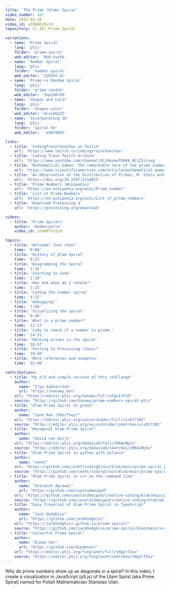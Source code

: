 ```yaml
---
title: 'The Prime (Ulam) Spiral'
video_number: 167
date: 2022-02-20
video_id: a35KWEjRvc0
repository: CC_167_Prime_Spiral

variations:
  - name: 'Prime Spiral'
    lang: 'p5js'
    folder: 'prime-spiral'
    web_editor: '0Ud-XsaYb'
  - name: 'Number Spiral'
    lang: 'p5js'
    folder: 'number-spiral'
    web_editor: 'Zs65bV-Al'
  - name: 'Prime vs Random Spiral'
    lang: 'p5js'
    folder: 'prime-random'
    web_editor: '3np1hBlXD'
  - name: 'Shapes and Color'
    lang: 'p5js'
    folder: 'shapes-color'
    web_editor: 'mCvvSKpZ5'
  - name: 'Incorporating 3D'
    lang: 'p5js'
    folder: 'spiral-3d'
    web_editor: '-eX078HZ5'

links:
  - title: 'CodingTrainChooChoo on Twitch'
    url: 'https://www.twitch.tv/codingtrainchoochoo'
  - title: 'Coding Train Twitch Archive'
    url: 'https://www.youtube.com/channel/UCcNasmuTD4kb_HC1Z5lcuxg'
  - title: 'Mathematical Games: The remarkable lore of the prime numbers (1964)'
    url: 'https://www.scientificamerican.com/article/mathematical-games-1964-03/'
  - title: 'An Observation on the Distribution of Primes, M. Stein and S. M. Ulam'
    url: 'https://doi.org/10.2307/2314055'
  - title: 'Prime Numbers (Wikipedia)'
    url: 'https://en.wikipedia.org/wiki/Prime_number'
  - title: 'List of Prime Numbers'
    url: 'https://en.wikipedia.org/wiki/List_of_prime_numbers'
  - title: 'Download Processing 4'
    url: 'https://processing.org/download'

videos:
  - title: 'Prime Spirals'
    author: 'Numberphile'
    video_id: iFuR97YcSLM

topics:
  - title: 'Welcome! Choo choo!'
    time: '0:00'
  - title: 'History of Ulam Spiral'
    time: '0:23'
  - title: 'Diagramming the Spiral'
    time: '1:16'
  - title: 'Starting to Code'
    time: '2:18'
  - title: 'How and when do I rotate?'
    time: '3:25'
  - title: 'Coding the number spiral'
    time: '4:25'
  - title: 'Debugging!'
    time: '7:00'
  - title: 'Visualizing the spiral'
    time: '9:40'
  - title: 'What is a prime number?'
    time: '12:22'
  - title: 'Code to check if a number is prime.'
    time: '14:31'
  - title: 'Marking primes in the spiral'
    time: '18:57'
  - title: 'Porting to Processing (Java)!'
    time: '19:40'
  - title: 'More references and examples'
    time: '22:46'

contributions:
  - title: "My old and simple version of this challange"
    author:
      name: "Ilya Sakharchuk"
      url: "https://vanawy.dev"
    url: "https://editor.p5js.org/Vanawy/full/otpLEJYiO"
    source: "https://github.com/Vanawy/prime-numbers-spiral-p5js"
  - title: "Ulam Prime Spiral in green"
    author:
      name: "Zane Dax (She/They)"
    url: "https://editor.p5js.org/unicornCoder/full/visQt71NI"
    source: "https://editor.p5js.org/unicornCoder/sketches/visQt71NI"
  - title: "Hexagonal Ulam Prime Spiral"
    author:
      name: "David van Deijk"
    url: "https://editor.p5js.org/dedavidd/full/29KAvMpSx"
    source: "https://editor.p5js.org/dedavidd/sketches/29KAvMpSx"
  - title: "Ulam Prime Spiral in python with pylance"
    author:
      name: "cenkt"
    url: "https://github.com/cenkt/codingtrain/blob/main/prime-spiral.py"
    source: "https://github.com/cenkt/codingtrain/blob/main/prime-spiral.py"
  - title: "Ulam Prime Spiral in c++ on the command line"
    author:
      name: "Shivansh Agrawal"
      url: "https://github.com/coastademigod"
    url: "https://github.com/coastaldemigod/creative-coding/blob/main/prime-spiral/ulam-spiral-ss.jpg"
    source: "https://github.com/coastaldemigod/creative-coding/blob/main/prime-spiral/ulam-spiral.cpp"
  - title: "Easy Traversal of Ulam Prime Spiral in TypeScript"
    author:
      name: "Jack Hodgkiss"
      url: "https://github.com/jackhodgkiss"
    url: "https://jackhodgkiss.github.io/prime-spiral/"
    source: "https://github.com/jackhodgkiss/prime-spiral/blob/main/src/main.ts"
  - title: "Colourful Prime Spiral"
    author:
      name: "Dipam Sen"
      url: "https://github.com/dipamsen/"
    url: "https://editor.p5js.org/funplanet/full/sHq2rfZuv"
    source: "https://editor.p5js.org/funplanet/sketches/sHq2rfZuv"
---
```


Why do prime numbers show up as diagonals in a spiral? In this video, I create a visualization in JavaScript (p5.js) of the Ulam Spiral (aka Prime Spiral) named for Polish Mathematician Stanislav Ulan.
